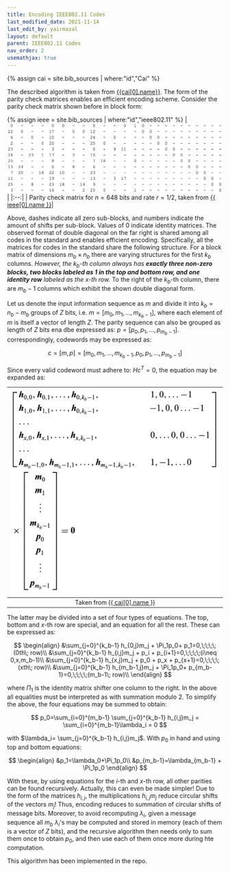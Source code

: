 ```yaml
---
title: Encoding IEEE802.11 Codes
last_modified_date: 2021-11-14
last_edit_by: yairmazal
layout: default
parent: IEEE802.11 Codes
nav_order: 2
usemathjax: true
---
```


{% assign cai = site.bib_sources | where:"id","Cai" %}

The described algorithm is taken from  [{{cai[0].name}}]({{cai[0].url}}). The form of the parity check matrices enables
an efficient encoding scheme. Consider the parity check matrix shown before in block form:

{% assign ieee = site.bib_sources | where:"id","ieee802.11" %}
| ![ieee_example_parity_check.png](../assets/images/ieee_example_parity_check.png) |
|:--:|
| Parity check matrix for $n=648$ bits and rate $r=1/2$, taken from [{{ ieee[0].name }}]({{ieee[0].url}})|

Above, dashes indicate all zero sub-blocks, and numbers indicate the amount of shifts per sub-block. Values of $0$ 
indicate identity matrices. The observed format of double diagonal on the far right is shared among all codes in the 
standard and enables efficient encoding. Specifically, all the matrices for codes in the standard share the following 
structure. For a block matrix of dimensions $m_b\times n_b$ there are varying structures for the first $k_b$ columns. 
*However, the $k_b$-th column always has **exactly three non-zero blocks, two blocks labeled as $1$ in the top and 
bottom row, and one identity row** labeled as the $x$-th row.* To the right of the $k_b$-th column, there are $m_{b}-1$
columns which exhibit the shown double diagonal form.

Let us denote the input information sequence as $m$ and divide it into $k_b= n_b-m_b$ groups of $Z$ bits, i.e. 
$m=[m_0, m_1, \dots, m_{k_b-1}]$, where each element of $m$ is itself a vector of length $Z$. The parity sequence can 
also be grouped as length of $Z$ bits ena dbe expressed as: $p=[p_0, p_1, \dots, p_{m_b-1}]$. correspondingly, codewords
may be expressed as: 

$$c=[m, p]=[m_0, m_1, \dots, m_{k_b-1},p_0, p_1, \dots, p_{m_b-1}]$$

Since every valid codeword must adhere to: $Hc^T=0$, the equation may be expanded as:

| ![ieee_example_parity_check.png](../assets/images/ieee_encoding.png) |
|:--:|
| Taken from [{{ cai[0].name }}]({{cai[0].url}})|

The latter may be divided into a set of four types of equations. The top, bottom and $x$-th row are special, and an 
equation for all the rest. These can be expressed as:

$$
\begin{align}
&\sum_{j=0}^{k_b-1} h_{0,j}m_j + \Pi_1p_0+ p_1=0,\;\;\;\;(0th\; row)\\
&\sum_{j=0}^{k_b-1} h_{i,j}m_j + p_i + p_{i+1}=0,\;\;\;\;(i\neq 0,x,m_b-1)\\
&\sum_{j=0}^{k_b-1} h_{x,j}m_j + p_0 + p_x + p_{x+1}=0,\;\;\;\;(xth\; row)\\
&\sum_{j=0}^{k_b-1} h_{m_b-1,j}m_j + \Pi_1p_0+ p_{m_b-1}=0,\;\;\;\;(m_b-1\; row)\\
\end{align}
$$

where $\Pi_1$ is the identity matrix shifter one column to the right. In the above all equalities must be interpreted as
with summation modulo 2. To simplify the above, the four equations may be summed to obtain:

$$
p_0=\sum_{i=0}^{m_b-1} \sum_{j=0}^{k_b-1} h_{i,j}m_j = \sum_{i=0}^{m_b-1}\lambda_i = 0
$$

with $\lambda_i= \sum_{j=0}^{k_b-1} h_{i,j}m_j$. With $p_0$ in hand and using top and bottom equations:

$$
\begin{align}
&p_1=\lambda_0+\Pi_1p_0\\
&p_{m_b-1}=\lambda_{m_b-1} + \Pi_1p_0
\end{align}
$$

With these, by using equations for the $i$-th and $x$-th row, all other parities can be found recursively.
Actually, this can even be made simpler! Due to the form of the matrices $h_{i,j}$, the multiplications $h_{i,j}m_j$ 
reduce circular shifts of the vectors $m_j$! Thus, encoding reduces to summation of circular shifts of message bits. 
Moreover, to avoid recomputing $\lambda_i$, given a message sequence all $m_b$ $\lambda_i$'s may be computed and stored
in memory (each of them is a vector of $Z$ bits), and the recursive algorithm then needs only to sum them once to obtain
$p_0$, and then use each of them once more during hte computation.

This algorithm has been implemented in the repo.